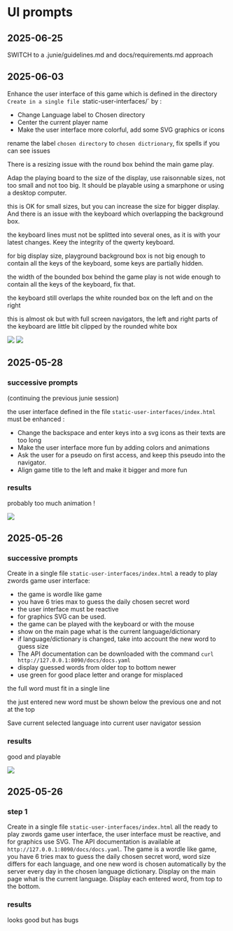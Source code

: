 # UI prompts

## 2025-06-25

SWITCH to a .junie/guidelines.md and docs/requirements.md approach

## 2025-06-03

Enhance the user interface of this game which is defined in the directory `Create in a single file `static-user-interfaces/` by :
- Change Language label to Chosen directory
- Center the current player name
- Make the user interface more colorful, add some SVG graphics or icons

rename the label `chosen directory` to `chosen dictrionary`, fix spells if you can see issues

There is a resizing issue with the round box behind the main game play.

Adap the playing board to the size of the display, use raisonnable sizes, not too small and not too big. It should be playable using a smarphone or using a desktop computer.

this is OK for small sizes, but you can increase the size for bigger display. And there is an issue with the keyboard which overlapping the background box.

the keyboard lines must not be splitted into several ones, as it is with your latest changes. Keey the integrity of the qwerty keyboard.

for big display size, playground background box is not big enough to contain all the keys of the keyboard, some keys are partially hidden.

the width of the bounded box behind the game play is not wide enough to contain all the keys of the keyboard, fix that.

the keyboard still overlaps the white rounded box on the left and on the right

this is almost ok but with full screen navigators, the left and right parts of the keyboard are little bit clipped by the rounded white box

![](2025-06-03-1.png) ![](2025-06-03-2.png)

## 2025-05-28

### successive prompts

(continuing the previous junie session)

the user interface defined in the file `static-user-interfaces/index.html` must be enhanced :
- Change the backspace and enter keys into a svg icons as their texts are too long
- Make the user interface more fun by adding colors and animations
- Ask the user for a pseudo on first access, and keep this pseudo into the navigator.
- Align game title to the left and make it bigger and more fun

### results
probably too much animation !

![](2025-05-28.png)

## 2025-05-26

### successive prompts
Create in a single file `static-user-interfaces/index.html` a ready to play 
zwords game user interface:
- the game is wordle like game
- you have 6 tries max to guess the daily chosen secret word
- the user interface must be reactive
- for graphics SVG can be used.
- the game can be played with the keyboard or with the mouse
- show on the main page what is the current language/dictionary
- if language/dictionary is changed, take into account the new word to guess size
- The API documentation can be downloaded with the command `curl http://127.0.0.1:8090/docs/docs.yaml`
- display guessed words from older top to bottom newer
- use green for good place letter and orange for misplaced

the full word must fit in a single line 

the just entered new word must be shown below the previous one and not at the top

Save current selected language into current user navigator session

### results

good and playable

![](2025-05-26.png)


## 2025-05-26

### step 1
Create in a single file `static-user-interfaces/index.html` all the ready to play zwords game user interface, the user interface must be reactive, and for graphics use SVG. The API documentation is available at `http://127.0.0.1:8090/docs/docs.yaml`. The game is a wordle like game, you have 6 tries max to guess the daily chosen secret word, word size differs for each language, and one new word is chosen automatically by the server every day in the chosen language dictionary. Display on the main page what is the current language. Display each entered word, from top to the bottom.

### results

looks good but has bugs

